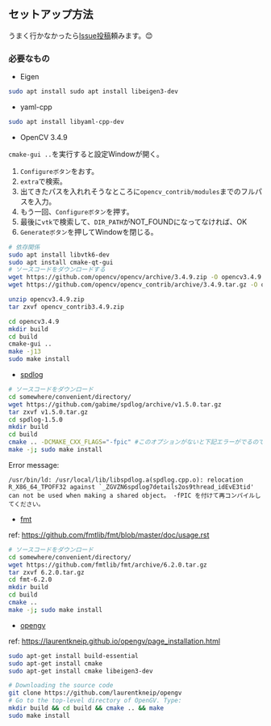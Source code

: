 ## セットアップ方法
うまく行かなかったら[Issue投稿](https://github.com/eryeden/vi-slam/issues/new)頼みます。😊

### 必要なもの
- Eigen

``` bash
sudo apt install sudo apt install libeigen3-dev 
```

- yaml-cpp

``` bash
sudo apt install libyaml-cpp-dev
```

- OpenCV 3.4.9

`cmake-gui ..`を実行すると設定Windowが開く。
1. `Configureボタン`をおす。
2. `extra`で検索。
3. 出てきたパスを入れれそうなところに`opencv_contrib/modules`までのフルパスを入力。
4. もう一回、`Configureボタン`を押す。
5. 最後に`vtk`で検索して、`DIR_PATH`がNOT_FOUNDになってなければ、OK
6. `Generateボタン`を押してWindowを閉じる。

``` bash
# 依存関係
sudo apt install libvtk6-dev
sudo apt install cmake-qt-gui
# ソースコードをダウンロードする
wget https://github.com/opencv/opencv/archive/3.4.9.zip -O opencv3.4.9.zip
wget https://github.com/opencv/opencv_contrib/archive/3.4.9.tar.gz -O opencv_contrib3.4.9.zip

unzip opencv3.4.9.zip
tar zxvf opencv_contrib3.4.9.zip

cd opencv3.4.9
mkdir build
cd build
cmake-gui ..
make -j13
sudo make install
```

- [spdlog](https://github.com/gabime/spdlog)

```bash
# ソースコードをダウンロード
cd somewhere/convenient/directory/
wget https://github.com/gabime/spdlog/archive/v1.5.0.tar.gz
tar zxvf v1.5.0.tar.gz
cd spdlog-1.5.0
mkdir build
cd build
cmake .. -DCMAKE_CXX_FLAGS="-fpic" #このオプションがないと下記エラーがでるので注意。
make -j; sudo make install
```
Error message:
```
/usr/bin/ld: /usr/local/lib/libspdlog.a(spdlog.cpp.o): relocation R_X86_64_TPOFF32 against `_ZGVZN6spdlog7details2os9thread_idEvE3tid' can not be used when making a shared object。 -fPIC を付けて再コンパイルしてください。
```

- [fmt](https://github.com/fmtlib/fmt)

ref: https://github.com/fmtlib/fmt/blob/master/doc/usage.rst
```bash
# ソースコードをダウンロード
cd somewhere/convenient/directory/
wget https://github.com/fmtlib/fmt/archive/6.2.0.tar.gz
tar zxvf 6.2.0.tar.gz
cd fmt-6.2.0
mkdir build
cd build
cmake ..
make -j; sudo make install
```

- [opengv](https://github.com/laurentkneip/opengv)

ref: https://laurentkneip.github.io/opengv/page_installation.html
```bash
sudo apt-get install build-essential
sudo apt-get install cmake
sudo apt-get install cmake libeigen3-dev

# Downloading the source code
git clone https://github.com/laurentkneip/opengv
# Go to the top-level directory of OpenGV. Type:
mkdir build && cd build && cmake .. && make
sudo make install
```
